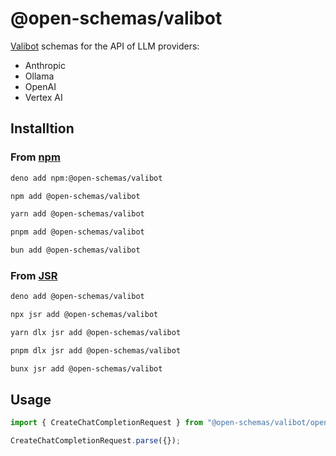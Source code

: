 # @open-schemas/valibot

[Valibot](https://valibot.dev/) schemas for the API of LLM providers:

- Anthropic
- Ollama
- OpenAI
- Vertex AI

## Installtion

### From [npm](https://www.npmjs.com/)

```bash
deno add npm:@open-schemas/valibot
```

```bash
npm add @open-schemas/valibot
```

```bash
yarn add @open-schemas/valibot
```

```bash
pnpm add @open-schemas/valibot
```

```bash
bun add @open-schemas/valibot
```

### From [JSR](https://jsr.io/)

```bash
deno add @open-schemas/valibot
```

```bash
npx jsr add @open-schemas/valibot
```

```bash
yarn dlx jsr add @open-schemas/valibot
```

```bash
pnpm dlx jsr add @open-schemas/valibot
```

```bash
bunx jsr add @open-schemas/valibot
```

## Usage

```ts
import { CreateChatCompletionRequest } from "@open-schemas/valibot/openai";

CreateChatCompletionRequest.parse({});
```
